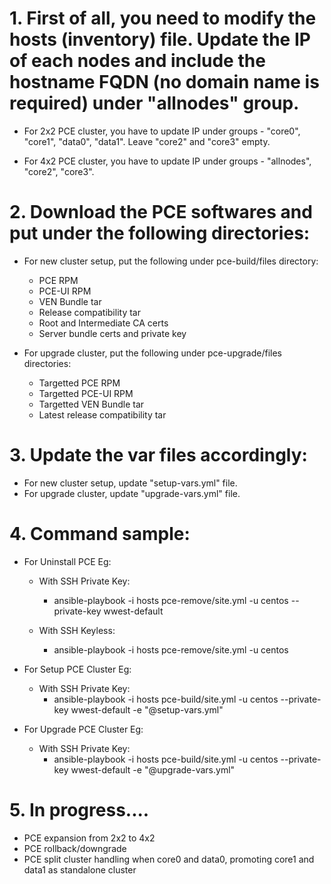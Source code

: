 # 1. First of all, you need to modify the hosts (inventory) file. Update the IP of each nodes and include the hostname FQDN (no domain name is required) under "allnodes" group.
  - For 2x2 PCE cluster, you have to update IP under groups - "core0", "core1", "data0", "data1". Leave "core2" and "core3" empty. 

  - For 4x2 PCE cluster, you have to update IP under groups - "allnodes", "core2", "core3".


# 2. Download the PCE softwares and put under the following directories:
- For new cluster setup, put the following under pce-build/files directory:
  - PCE RPM
  - PCE-UI RPM
  - VEN Bundle tar
  - Release compatibility tar
  - Root and Intermediate CA certs 
  - Server bundle certs and private key 

- For upgrade cluster, put the following under pce-upgrade/files directories:
  - Targetted PCE RPM
  - Targetted PCE-UI RPM
  - Targetted VEN Bundle tar
  - Latest release compatibility tar


# 3. Update the var files accordingly:
- For new cluster setup, update "setup-vars.yml" file.
- For upgrade cluster, update "upgrade-vars.yml" file.


# 4. Command sample:
- For Uninstall PCE
Eg:
  - With SSH Private Key: 
    - ansible-playbook -i hosts pce-remove/site.yml -u centos --private-key wwest-default

  - With SSH Keyless: 
    - ansible-playbook -i hosts pce-remove/site.yml -u centos

- For Setup PCE Cluster
Eg:
  - With SSH Private Key: 
    - ansible-playbook -i hosts pce-build/site.yml -u centos --private-key wwest-default -e "@setup-vars.yml"

- For Upgrade PCE Cluster
Eg:
  - With SSH Private Key: 
    - ansible-playbook -i hosts pce-build/site.yml -u centos --private-key wwest-default -e "@upgrade-vars.yml"
    

# 5. In progress....
- PCE expansion from 2x2 to 4x2
- PCE rollback/downgrade
- PCE split cluster handling when core0 and data0, promoting core1 and data1 as standalone cluster

